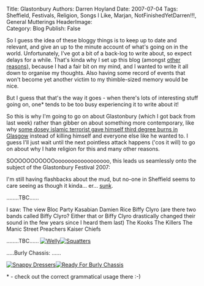 Title:          Glastonbury
Authors:        Darren Hoyland
Date:           2007-07-04
Tags:           Sheffield, Festivals, Religion, Songs I Like, Marjan, NotFinishedYetDarren!!!, General Mutterings
HeaderImage:    
Category:       Blog
Publish:        False


So I guess the idea of these bloggy things is to keep up to date and relevant, and give an up to the minute account of what's going on in the world. Unfortunately, I've got a bit of a back-log to write about, so expect delays for a while. That's kinda why I set up this blog (amongst [other reasons](autonomouse-is-dead-long-live-autonomouse.html/)), because I had a fair bit on my mind, and I wanted to write it all down to organise my thoughts. Also having some record of events that won't become yet another victim to my thimble-sized memory would be nice.

But I guess that that's the way it goes - when there's lots of interesting stuff going on, one* tends to be too busy experiencing it to write about it!

So this is why I'm going to go on about Glastonbury (which I got back from last week) rather than gibber on about something more contemporary, like why <a href="http://www2.b3ta.com/host/creative/19645/1183295825/72virgins.JPG">some dosey islamic terrorist gave himself third degree burns in Glasgow</a> instead of killing himself and everyone else like he wanted to. I guess I'll just wait until the next pointless attack happens ('cos it will) to go on about why I hate religion for this and many other reasons.

SOOOOOOOOOOOooooooooooooooooo, this leads us seamlessly onto the subject of the Glastonbury Festival 2007:

I'm still having flashbacks about the mud, but no-one in Sheffield seems to care seeing as though it kinda... er... <a href="http://news.bbc.co.uk/1/hi/england/south_yorkshire/6755459.stm"> sunk</a>.

........TBC......

I saw:
The view
Bloc Party
Kasabian
Damien Rice
Biffy Clyro (are there two bands called Biffy Clyro? Either that or Biffy Clyro drastically changed their sound in the few years since I heard them last)
The Kooks
The Killers
The Manic Street Preachers
Kaiser Chiefs

........TBC......
<a href="http://www.autonomouse.com/wp-content/uploads/2007/10/welly.jpg" title="Welly"><img src="http://www.autonomouse.com/wp-content/uploads/2007/10/welly.thumbnail.jpg" alt="Welly" /></a><a href="http://www.autonomouse.com/wp-content/uploads/2007/10/squatters.jpg" title="Squatters"><img src="http://www.autonomouse.com/wp-content/uploads/2007/10/squatters.thumbnail.jpg" alt="Squatters" /></a>

.....Burly Chassis: ......

<a href="http://www.autonomouse.com/wp-content/uploads/2007/10/snappy-dressers.jpg" title="Snappy Dressers"><img src="http://www.autonomouse.com/wp-content/uploads/2007/10/snappy-dressers.thumbnail.jpg" alt="Snappy Dressers" /></a><a href="http://www.autonomouse.com/wp-content/uploads/2007/10/grouppic2.jpg" title="Ready For Burly Chassis"><img src="http://www.autonomouse.com/wp-content/uploads/2007/10/grouppic2.thumbnail.jpg" alt="Ready For Burly Chassis" /></a>

\* - check out the correct grammatical usage there :-)
